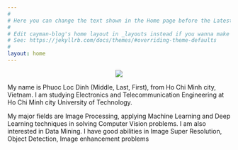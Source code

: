 ```yaml
---
#
# Here you can change the text shown in the Home page before the Latest Posts section.
#
# Edit cayman-blog's home layout in _layouts instead if you wanna make some changes
# See: https://jekyllrb.com/docs/themes/#overriding-theme-defaults
#
layout: home
---
```


<p align="center">
  <img src = "https://user-images.githubusercontent.com/51883796/80192753-df906580-8641-11ea-9ec9-3a4bb1319818.jpg">
</p>

My name is Phuoc Loc Dinh (Middle, Last, First), from Ho Chi Minh city, Vietnam. I am studying Electronics and Telecommunication Engineering at Ho Chi Minh city University of Technology. 

My major fields are Image Processing, applying Machine Learning and Deep Learning techniques in solving Computer Vision problems. I am also interested in Data Mining. I have good abilities in Image Super Resolution, Object Detection, Image enhancement problems 
